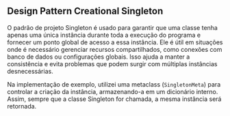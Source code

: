 ## Design Pattern Creational Singleton

O padrão de projeto Singleton é usado para garantir que uma classe tenha apenas uma única instância durante toda a execução do programa e fornecer um ponto global de acesso a essa instância. Ele é útil em situações onde é necessário gerenciar recursos compartilhados, como conexões com banco de dados ou configurações globais. Isso ajuda a manter a consistência e evita problemas que podem surgir com múltiplas instâncias desnecessárias.

Na implementação de exemplo, utilizei uma metaclass (`SingletonMeta`) para controlar a criação da instância, armazenando-a em um dicionário interno. Assim, sempre que a classe Singleton for chamada, a mesma instância será retornada.
